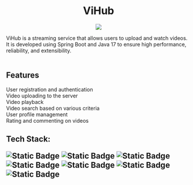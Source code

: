 <span align="center">
  <h1>
    ViHub
  </h1>
</span>

<p align="center">
  <img src="https://github.com/ScarFace163/vihub/blob/main/viHubLogoJPEG.jpg" />
</p>
ViHub is a streaming service that allows users to upload and watch videos. It is developed using Spring Boot and Java 17 to ensure high performance, reliability, and extensibility. <br>
<br>
<h2>
Features<br>
</h2>
User registration and authentication<br>
Video uploading to the server<br>
Video playback<br>
Video search based on various criteria<br>
User profile management<br>
Rating and commenting on videos<br>


<h2>
Tech Stack:

![Static Badge](https://img.shields.io/badge/SpringBoot-61DBFB?style=for-the-badge&logo=springboot&logoColor=black&color=green) ![Static Badge](https://img.shields.io/badge/Java%2017%20-%2061DBFB%20?style=for-the-badge&color=white)
![Static Badge](https://img.shields.io/badge/Redis-%2061DBFB?style=for-the-badge&logo=redis&color=white)
![Static Badge](https://img.shields.io/badge/PostgreSQL-%2061DBFB?style=for-the-badge&logo=postgresql&logoColor=white&color=blue)
![Static Badge](https://img.shields.io/badge/Apache%20Kafka-%2061DBFB?style=for-the-badge&logo=apachekafka&logoColor=black&color=white)
![Static Badge](https://img.shields.io/badge/Spring%20Security-%2061DBFB?style=for-the-badge&logo=springsecurity&logoColor=green&color=lightblue)
![Static Badge](https://img.shields.io/badge/Git-%2061DBFB?style=for-the-badge&logo=git&logoColor=black&color=white)

</h2>

